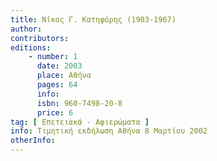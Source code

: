 ```yaml
---
title: Νίκος Γ. Κατηφόρης (1903-1967)
author: 
contributors: 
editions: 
    - number: 1
      date: 2003
      place: Αθήνα
      pages: 64
      info: 
      isbn: 960-7498-20-8
      price: 6
tag: [ Επετειακά - Αφιερώματα ]
info: Τιμητική εκδήλωση Αθήνα 8 Μαρτίου 2002
otherInfo:
---
```

